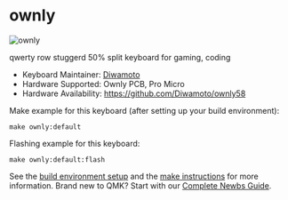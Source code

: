 # ownly

![ownly](https://cdn.discordapp.com/attachments/726013690276478996/752203044527276051/image0.jpg)

qwerty row stuggerd 50% split keyboard 
for gaming, coding

* Keyboard Maintainer: [Diwamoto](https://github.com/Diwamoto)
* Hardware Supported: Ownly PCB, Pro Micro
* Hardware Availability: https://github.com/Diwamoto/ownly58

Make example for this keyboard (after setting up your build environment):

    make ownly:default

Flashing example for this keyboard:

    make ownly:default:flash

See the [build environment setup](https://docs.qmk.fm/#/getting_started_build_tools) and the [make instructions](https://docs.qmk.fm/#/getting_started_make_guide) for more information. Brand new to QMK? Start with our [Complete Newbs Guide](https://docs.qmk.fm/#/newbs).
